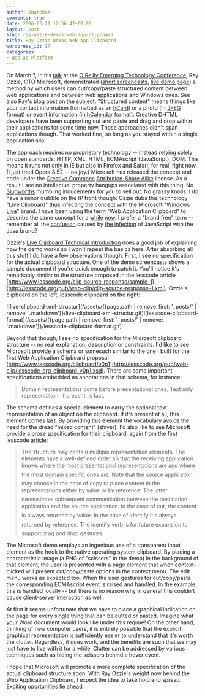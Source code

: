 ```yaml
---
author: bburcham
comments: true
date: 2006-03-21 12:56:47+00:00
layout: post
slug: ray-ozzie-demos-web-app-clipboard
title: Ray Ozzie Demos Web App Clipboard
wordpress_id: 17
categories:
- Web as Platform
---
```


On March 7, in his [talk](http://conferences.oreillynet.com/cs/et2006/view/e_spkr/559) at the [O'Reilly Emerging Technology Conference](http://conferences.oreillynet.com/etech/), Ray Ozzie, CTO Microsoft, demonstrated ([short screencasts](http://spaces.msn.com/editorial/rayozzie/demo/liveclip/screencast/liveclipdemo.html), [live demo page](http://spaces.msn.com/editorial/rayozzie/demo/liveclip/liveclipsample/clipboardexample.html)) a method by which users can cut/copy/paste structured content between web applications and between web applications and Windows ones.  See also Ray's [blog post](http://spaces.msn.com/rayozzie/blog/cns%21FB3017FBB9B2E142%21285.entry?_c11_blogpart_blogpart=blogview&_c=blogpart#permalink) on the subject.  "Structured content" means things like your contact information (formatted as an [hCard](http://microformats.org/wiki/hcard)) or a photo (in [JPEG](http://www.jpeg.org/) format) or event information (in [hCalendar](http://microformats.org/wiki/hcalendar) format).  Creative DHTML developers have been supporting cut and paste and drag and drop within their applications for some time now.  Those approaches didn't span applications though. That worked fine, so long as you stayed within a single application silo.

The approach requires no proprietary technology -- instead relying solely on open standards: HTTP, XML, HTML, ECMAscript (JavaScript), DOM. This means it runs not only in IE but also in Firefox and Safari, for real, right now.  (I just tried Opera 8.52 -- no joy.)  Microsoft has released the concept and code under the [Creative Commons](http://creativecommons.org/) [Attribution-Share Alike](http://creativecommons.org/licenses/by-sa/2.5/) license. As a result I see no intellectual property hangups associated with this thing.  No [Slugworths](http://en.wikipedia.org/wiki/Mr._Slugworth) mumbling inducements for you to sell out.  No grassy knolls.  I do have a minor quibble on the IP front though: Ozzie dubs this technology "Live Clipboard" thus infecting the concept with the Microsoft "[Windows Live](http://www.live.com/)" brand.  I have been using the term "Web Application Clipboard" to describe the same concept for a [while](http://lesscode.org/2005/10/21/baby-steps-to-synergistic-web-apps/) [now](http://lesscode.org/2005/11/02/half-a-baby-step/).  I prefer a "brand free" term -- remember all the [confusion](http://www.dannyg.com/ref/javavsjavascript.html) caused by [the infection](http://www.zdnet.com.au/news/software/soa/Andreessen_PHP_succeeding_where_Java_isn_t/0,2000061733,39218171,00.htm) of JavaScript with the Java brand?

Ozzie's [Live Clipboard Technical Introduction](http://spaces.msn.com/editorial/rayozzie/demo/liveclip/liveclipsample/techPreview.html) does a good job of explaining how the demo works so I won't repeat the basics here.  After absorbing all this stuff I do have a few observations though.  First, I see no specification for the actual clipboard structure.  One of the demo screencasts shows a sample document if you're quick enough to catch it. You'll notice it's remarkably similar to the structure proposed in the lesscode article [http://www.lesscode.org/clip-source-response/sample-1](http://lesscode.org/pub/web-clip/clip-source-response-1.xml).  Ozzie's clipboard on the left, lesscode clipboard on the right:

![live-clipboard-xml-structur](/assets/{{page.path | remove_first: '_posts/' | remove: '.markdown'}}/live-clipboard-xml-structur.gif)![lesscode-clipboard-format](/assets/{{page.path | remove_first: '_posts/' | remove: '.markdown'}}/lesscode-clipboard-format.gif)



Beyond that though, I see no specification for the Microsoft clipboard structure -- no real explanation, description or constraints.  I'd like to see Microsoft provide a schema or somesuch similar to the one I built for the first Web Application Clipboard proposal [http://www.lesscode.org/clipboard/v0p1](http://lesscode.org/pub/web-clip/lesscode-org-clipboard-v0p1.xsd).  There are some important specifications embedded as annotations in that schema, for instance:





<blockquote>Domain representations come before presentational ones.  Text only representation, if present, is last.</blockquote>


The schema defines a special element to carry the optional text representation of an object on the clipboard.  If it's present at all, this element comes last.  By providing this element the vocabulary avoids the need for the dread "mixed content" (shiver). I'd also like to see Microsoft provide a prose specification for their clipboard, again from the first lesscode [article](http://lesscode.org/2005/10/21/baby-steps-to-synergistic-web-apps/):


<blockquote>The structure may contain multiple representation elements. The elements have a well-defined order so that the receiving application knows where the most presentational representations are and where the most domain specific ones are. Note that the source application may choose in the case of copy to place content in the representations either by value or by reference. The latter necessitates subsequent communication between the destination application and the source application. In the case of cut, the content is always returned by value. In the case of identify it's always returned by reference. The identify verb is for future expansion to support drag and drop gestures.</blockquote>


The Microsoft demo employs an ingenious use of a transparent input element as the hook to the native operating system clipboard.  By placing a characteristic image (a PNG of "scissors" in the demo) in the background of that element, the user is presented with a page element that when context-clicked will present cut/copy/paste options in the context menu.  The edit menu works as expected too.  When the user gestures for cut/copy/paste the corresponding ECMAscript event is raised and handled.  In the example, this is handled locally -- but there is no reason why in general this couldn't cause client-server interaction as well.

At first it seems unfortunate that we have to place a graphical indication on the page for every single thing that can be cutted or pasted.  Imagine what your Word document would look like under this regime! On the other hand, thinking of new computer users, it is entirely possible that the explicit graphical representation is sufficiently easier to understand that it's worth the clutter. Regardless, it does work, and the benefits are such that we may just have to live with it for a while.  Clutter can be addressed by various techniques such as hiding the scissors behind a hover event.

I hope that Microsoft will promote a more complete specification of the actual clipboard structure soon.  With Ray Ozzie's weight now behind the Web Application Clipboard, I expect the idea to take hold and spread.  Exciting oportunities lie ahead.
